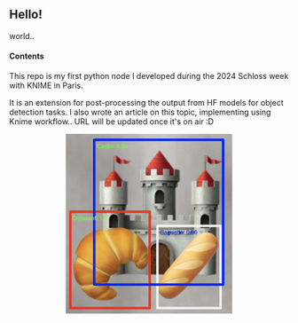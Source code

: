 ## Hello!
world..
#### Contents
This repo is my first python node I developed during the 2024 Schloss week with KNIME in Paris. 

It is an extension for post-processing the output from HF models for object detection tasks. I also wrote an article on this topic, implementing using Knime workflow.. URL will be updated once it's on air :D

<div style="text-align: center;">
  <img src="./knime_img_proc/icons/icon2.png" alt="My croissant node" width="300"/>
</div>